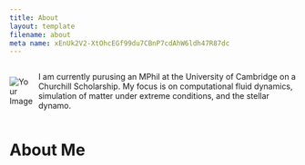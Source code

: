 ```yaml
---
title: About
layout: template
filename: about
meta name: xEnUk2V2-XtOhcEGf99du7CBnP7cdAhW6ldh47R87dc
--- 
```



<div style="display: flex; align-items: center;">
    <img src="Vera_Berger_headshot_comp.jpg.jpg" alt="Your Image" style="float: left; margin-right: 10px;">
    <p>I am currently purusing an MPhil at the University of Cambridge on a Churchill Scholarship. My focus is on computational fluid dynamics, simulation of matter under extreme conditions, and the stellar dynamo.</p>
</div>

# About Me



